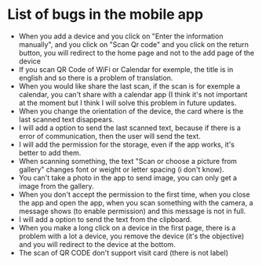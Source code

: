 # List of bugs in the mobile app

- When you add a device and you click on "Enter the information manually", and you click on "Scan Qr code" and you click on the return button, you will redirect to the home page and not to the add page of the device
- If you scan QR Code of WiFi or Calendar for exemple, the title is in english and so there is a problem of translation.
- When you would like share the last scan, if the scan is for exemple a calendar, you can't share with a calendar app (I think it's not important at the moment but I think I will solve this problem in future updates.
- When you change the orientation of the device, the card where is the last scanned text disappears.
- I will add a option to send the last scanned text, because if there is a error of communication, then the user will send the text.
- I will add the permission for the storage, even if the app works, it's better to add them.
- When scanning something, the text "Scan or choose a picture from gallery" changes font or weight or letter spacing (i don't know).
- You can't take a photo in the app to send image, you can only get a image from the gallery.
- When you don't accept the permission to the first time, when you close the app and open the app, when you scan something with the camera, a message shows (to enable permission) and this message is not in full.
- I will add a option to send the text from the clipboard.
- When you make a long click on a device in the first page, there is a problem with a lot a device, you remove the device (it's the objective) and you will redirect to the device at the bottom.
- The scan of QR CODE don't support visit card (there is not label)
